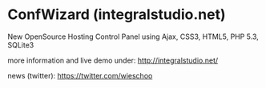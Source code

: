 ConfWizard (integralstudio.net)
====================================

New OpenSource Hosting Control Panel using 
      Ajax, CSS3, HTML5, PHP 5.3, SQLite3

more information and live demo under:
http://integralstudio.net/

news (twitter):
https://twitter.com/wieschoo

